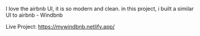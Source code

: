 
I love the airbnb UI, it is so modern and clean. in this project, i built a similar UI to airbnb - Windbnb

Live Project: https://mywindbnb.netlify.app/
